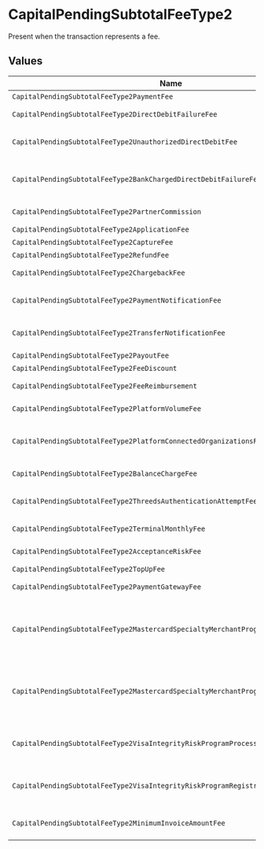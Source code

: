 # CapitalPendingSubtotalFeeType2

Present when the transaction represents a fee.


## Values

| Name                                                                              | Value                                                                             |
| --------------------------------------------------------------------------------- | --------------------------------------------------------------------------------- |
| `CapitalPendingSubtotalFeeType2PaymentFee`                                        | payment-fee                                                                       |
| `CapitalPendingSubtotalFeeType2DirectDebitFailureFee`                             | direct-debit-failure-fee                                                          |
| `CapitalPendingSubtotalFeeType2UnauthorizedDirectDebitFee`                        | unauthorized-direct-debit-fee                                                     |
| `CapitalPendingSubtotalFeeType2BankChargedDirectDebitFailureFee`                  | bank-charged-direct-debit-failure-fee                                             |
| `CapitalPendingSubtotalFeeType2PartnerCommission`                                 | partner-commission                                                                |
| `CapitalPendingSubtotalFeeType2ApplicationFee`                                    | application-fee                                                                   |
| `CapitalPendingSubtotalFeeType2CaptureFee`                                        | capture-fee                                                                       |
| `CapitalPendingSubtotalFeeType2RefundFee`                                         | refund-fee                                                                        |
| `CapitalPendingSubtotalFeeType2ChargebackFee`                                     | chargeback-fee                                                                    |
| `CapitalPendingSubtotalFeeType2PaymentNotificationFee`                            | payment-notification-fee                                                          |
| `CapitalPendingSubtotalFeeType2TransferNotificationFee`                           | transfer-notification-fee                                                         |
| `CapitalPendingSubtotalFeeType2PayoutFee`                                         | payout-fee                                                                        |
| `CapitalPendingSubtotalFeeType2FeeDiscount`                                       | fee-discount                                                                      |
| `CapitalPendingSubtotalFeeType2FeeReimbursement`                                  | fee-reimbursement                                                                 |
| `CapitalPendingSubtotalFeeType2PlatformVolumeFee`                                 | platform-volume-fee                                                               |
| `CapitalPendingSubtotalFeeType2PlatformConnectedOrganizationsFee`                 | platform-connected-organizations-fee                                              |
| `CapitalPendingSubtotalFeeType2BalanceChargeFee`                                  | balance-charge-fee                                                                |
| `CapitalPendingSubtotalFeeType2ThreedsAuthenticationAttemptFee`                   | 3ds-authentication-attempt-fee                                                    |
| `CapitalPendingSubtotalFeeType2TerminalMonthlyFee`                                | terminal-monthly-fee                                                              |
| `CapitalPendingSubtotalFeeType2AcceptanceRiskFee`                                 | acceptance-risk-fee                                                               |
| `CapitalPendingSubtotalFeeType2TopUpFee`                                          | top-up-fee                                                                        |
| `CapitalPendingSubtotalFeeType2PaymentGatewayFee`                                 | payment-gateway-fee                                                               |
| `CapitalPendingSubtotalFeeType2MastercardSpecialtyMerchantProgramProcessingFee`   | mastercard-specialty-merchant-program-processing-fee                              |
| `CapitalPendingSubtotalFeeType2MastercardSpecialtyMerchantProgramRegistrationFee` | mastercard-specialty-merchant-program-registration-fee                            |
| `CapitalPendingSubtotalFeeType2VisaIntegrityRiskProgramProcessingFee`             | visa-integrity-risk-program-processing-fee                                        |
| `CapitalPendingSubtotalFeeType2VisaIntegrityRiskProgramRegistrationFee`           | visa-integrity-risk-program-registration-fee                                      |
| `CapitalPendingSubtotalFeeType2MinimumInvoiceAmountFee`                           | minimum-invoice-amount-fee                                                        |